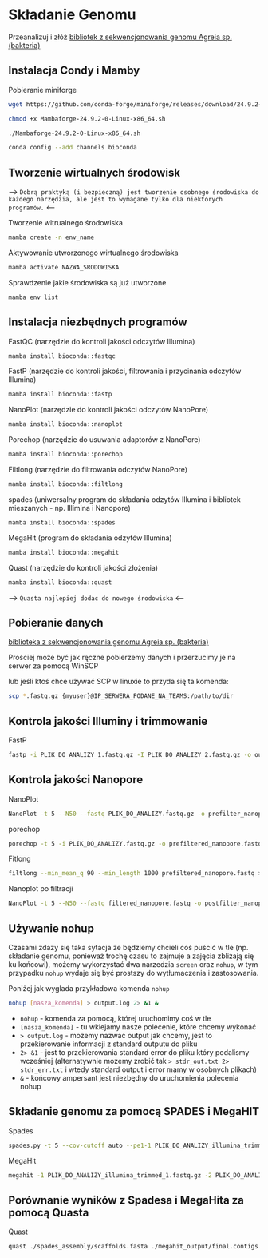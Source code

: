 # Składanie Genomu

Przeanalizuj i złóż [bibliotek z sekwencjonowania genomu Agreia sp. (bakteria)](https://www.ebi.ac.uk/ena/browser/view/PRJEB40363)

##  Instalacja Condy i Mamby

Pobieranie miniforge

```bash
wget https://github.com/conda-forge/miniforge/releases/download/24.9.2-0/Mambaforge-24.9.2-0-Linux-x86_64.sh
```

```bash
chmod +x Mambaforge-24.9.2-0-Linux-x86_64.sh
```

```bash
./Mambaforge-24.9.2-0-Linux-x86_64.sh
```

```bash
conda config --add channels bioconda
```
## Tworzenie wirtualnych środowisk

--> `Dobrą praktyką (i bezpieczną) jest tworzenie osobnego środowiska do każdego narzędzia, ale jest to wymagane tylko dla niektórych programów.` <--

Tworzenie witrualnego środowiska
```bash
mamba create -n env_name
```

Aktywowanie utworzonego wirtualnego środowiska
```bash
mamba activate NAZWA_SRODOWISKA
```

Sprawdzenie jakie środowiska są już utworzone
```bash
mamba env list
```

## Instalacja niezbędnych programów

FastQC (narzędzie do kontroli jakości odczytów Illumina)
```bash
mamba install bioconda::fastqc
```

FastP (narzędzie do kontroli jakości, filtrowania i przycinania odczytów Illumina)
```bash
mamba install bioconda::fastp
```

NanoPlot (narzędzie do kontroli jakości odczytów NanoPore)
```bash
mamba install bioconda::nanoplot
```

Porechop (narzędzie do usuwania adaptorów z NanoPore)
```bash
mamba install bioconda::porechop
```

Filtlong (narzędzie do filtrowania odczytów NanoPore)
```bash
mamba install bioconda::filtlong
```

spades (uniwersalny program do składania odzytów Illumina i bibliotek mieszanych - np. Illimina i Nanopore)
```bash
mamba install bioconda::spades
```

MegaHit (program do składania odzytów Illumina)
```bash
mamba install bioconda::megahit
```

Quast (narzędzie do kontroli jakości złożenia)
```bash
mamba install bioconda::quast
```


--> `Quasta najlepiej dodac do nowego środowiska` <--

## Pobieranie danych

[biblioteka z sekwencjonowania genomu Agreia sp. (bakteria)](https://www.ebi.ac.uk/ena/browser/view/PRJEB40363)

Prościej może być jak ręczne pobierzemy danych i przerzucimy je na serwer za pomocą WinSCP

lub jeśli ktoś chce używać SCP w linuxie to przyda się ta komenda:

```bash
scp *.fastq.gz {myuser}@IP_SERWERA_PODANE_NA_TEAMS:/path/to/dir
```

## Kontrola jakości Illuminy i trimmowanie

FastP  
```bash
fastp -i PLIK_DO_ANALIZY_1.fastq.gz -I PLIK_DO_ANALIZY_2.fastq.gz -o output_1_trimmed.fastq.gz -O output_2_trimmed.fastq.gz --cut_front --cut_tail --cut_window_size 4 --cut_mean_quality 30 --length_required 50
```

## Kontrola jakości Nanopore

NanoPlot
  
```bash
NanoPlot -t 5 --N50 --fastq PLIK_DO_ANALIZY.fastq.gz -o prefilter_nanoplot
```

porechop
```bash
porechop -t 5 -i PLIK_DO_ANALIZY.fastq.gz -o prefiltered_nanopore.fastq
```

Fitlong
```bash
filtlong --min_mean_q 90 --min_length 1000 prefiltered_nanopore.fastq > filtered_nanopore.fastq
```

Nanoplot po filtracji
```bash
NanoPlot -t 5 --N50 --fastq filtered_nanopore.fastq -o postfilter_nanoplot
```

## Używanie nohup

Czasami zdazy się taka sytacja że będziemy chcieli coś puścić w tle (np. składanie genomu, ponieważ trochę czasu to zajmuje a zajęcia zbliżają się ku końcowi), możemy wykorzystać dwa narzedzia `screen` oraz `nohup`, w tym przypadku `nohup` wydaje się być prostszy do wytłumaczenia i zastosowania.

Poniżej jak wyglada przykładowa komenda `nohup`

```bash
nohup [nasza_komenda] > output.log 2> &1 &
```

- `nohup` - komenda za pomocą, której uruchomimy coś w tle
- `[nasza_komenda]` - tu wklejamy nasze polecenie, które chcemy wykonać
- `> output.log` - możemy nazwać output jak chcemy, jest  to przekierowanie informacji z standard outputu do pliku
- `2> &1` - jest to przekierowania standard error do pliku który podalismy wcześniej (alternatywnie możemy zrobić tak `> stdr_out.txt 2> stdr_err.txt` i wtedy standard output i error mamy w osobnych plikach)
- `&` - końcowy ampersant jest niezbędny do uruchomienia polecenia nohup

## Składanie genomu za pomocą SPADES i MegaHIT

Spades
```bash
spades.py -t 5 --cov-cutoff auto --pe1-1 PLIK_DO_ANALIZY_illumina_trimmed_1.fastq.gz --pe1-2 PLIK_DO_ANALIZY_illumina_trimmed_2.fastq.gz --nanopore PLIK_DO_ANALIZY_filtered_nanopore.fastq -o spades_assembly
```

MegaHit
```bash
megahit -1 PLIK_DO_ANALIZY_illumina_trimmed_1.fastq.gz -2 PLIK_DO_ANALIZY_illumina_trimmed_2.fastq.gz -o megahit_output -t 5 -m 0.5
```

## Porównanie wyników z Spadesa i MegaHita za pomocą Quasta

Quast
```bash
quast ./spades_assembly/scaffolds.fasta ./megahit_output/final.contigs.fa -o quast_comparision
```
